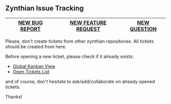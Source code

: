 ## Zynthian Issue Tracking

|[NEW BUG REPORT](https://github.com/zynthian/zynthian-issue-tracking/issues/new?template=bug_report.md)|[NEW FEATURE REQUEST](https://github.com/zynthian/zynthian-issue-tracking/issues/new?template=feature_request.md)|[NEW QUESTION](https://discourse.zynthian.org)|
|---|---|---|

Please, don't create tickets from other zynthian repositories. All tickets should be created from here.

Before opening a new ticket, please check if it already exists:

+ [Global Kanban View](https://github.com/orgs/zynthian/projects/1?fullscreen=true)
+ [Open Tickets List](https://github.com/issues?q=is%3Aopen+is%3Aissue+archived%3Afalse+user%3Azynthian)

and of course, don't hesitate to ask/add/collaborate on already opened tickets.

Thanks!

